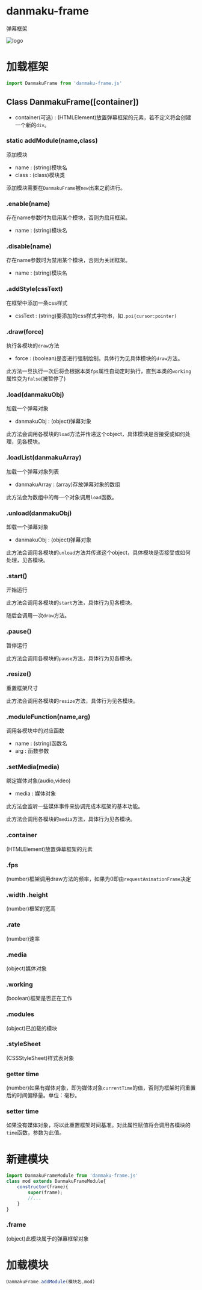 # danmaku-frame
弹幕框架

![logo](https://jiajiajiang.github.io/staticRepo/danmaku-frame/logo.png)

# 加载框架
```javascript
import DanmakuFrame from 'danmaku-frame.js'
```

## Class DanmakuFrame([container])
* container(可选) : (HTMLElement)放置弹幕框架的元素，若不定义将会创建一个新的`div`。

### static addModule(name,class)
添加模块

* name : (string)模块名
* class : (class)模块类

添加模块需要在`DanmakuFrame`被`new`出来之前进行。

### .enable(name)   
存在name参数时为启用某个模块，否则为启用框架。

* name : (string)模块名

### .disable(name)
存在name参数时为禁用某个模块，否则为关闭框架。

* name : (string)模块名

### .addStyle(cssText)
在框架中添加一条css样式

* cssText : (string)要添加的css样式字符串，如`.poi{cursor:pointer)`

### .draw(force)
执行各模块的`draw`方法

 * force : (boolean)是否进行强制绘制。具体行为见具体模块的`draw`方法。

此方法一旦执行一次后将会根据本类`fps`属性自动定时执行，直到本类的`working`属性变为`false`(被暂停了)

### .load(danmakuObj)
加载一个弹幕对象

* danmakuObj : (object)弹幕对象

此方法会调用各模块的`load`方法并传递这个object，具体模块是否接受或如何处理，见各模块。

### .loadList(danmakuArray)
加载一个弹幕对象列表

* danmakuArray : (array)存放弹幕对象的数组

此方法会为数组中的每一个对象调用`load`函数。

### .unload(danmakuObj)
卸载一个弹幕对象

* danmakuObj : (object)弹幕对象

此方法会调用各模块的`unload`方法并传递这个object，具体模块是否接受或如何处理，见各模块。

### .start()
开始运行

此方法会调用各模块的`start`方法，具体行为见各模块。

随后会调用一次`draw`方法。

### .pause()
暂停运行

此方法会调用各模块的`pause`方法，具体行为见各模块。

### .resize()
重置框架尺寸

此方法会调用各模块的`resize`方法，具体行为见各模块。

### .moduleFunction(name,arg)
调用各模块中的对应函数

* name : (string)函数名
* arg : 函数参数

### .setMedia(media)
绑定媒体对象(audio,video)

* media : 媒体对象

此方法会监听一些媒体事件来协调完成本框架的基本功能。

此方法会调用各模块的`media`方法，具体行为见各模块。

### .container
(HTMLElement)放置弹幕框架的元素

### .fps
(number)框架调用draw方法的频率，如果为0即由`requestAnimationFrame`决定

### .width .height
(number)框架的宽高

### .rate
(number)速率

### .media
(object)媒体对象

### .working
(boolean)框架是否正在工作

### .modules
(object)已加载的模块

### .styleSheet
(CSSStyleSheet)样式表对象

### getter time
(number)如果有媒体对象，即为媒体对象`currentTime`的值，否则为框架时间重置后的时间偏移量。单位：毫秒。

### setter time
如果没有媒体对象，将以此重置框架时间基准。对此属性赋值将会调用各模块的`time`函数，参数为此值。

# 新建模块
```javascript
import DanmakuFrameModule from 'danmaku-frame.js'
class mod extends DanmakuFrameModule{
    constructor(frame){
	    super(frame);
	    //...
	}
}
```

### .frame
(object)此模块属于的弹幕框架对象

# 加载模块
```javascript
DanmakuFrame.addModule(模块名,mod)
```
